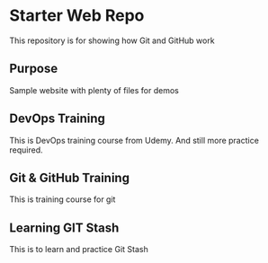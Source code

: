 # Starter Web Repo

This repository is for showing how Git and GitHub work

## Purpose

Sample website with plenty of files for demos

## DevOps Training

This is DevOps training course from Udemy. And still more practice required.

## Git & GitHub Training
This is training course for git

## Learning GIT Stash
This is to learn and practice Git Stash
